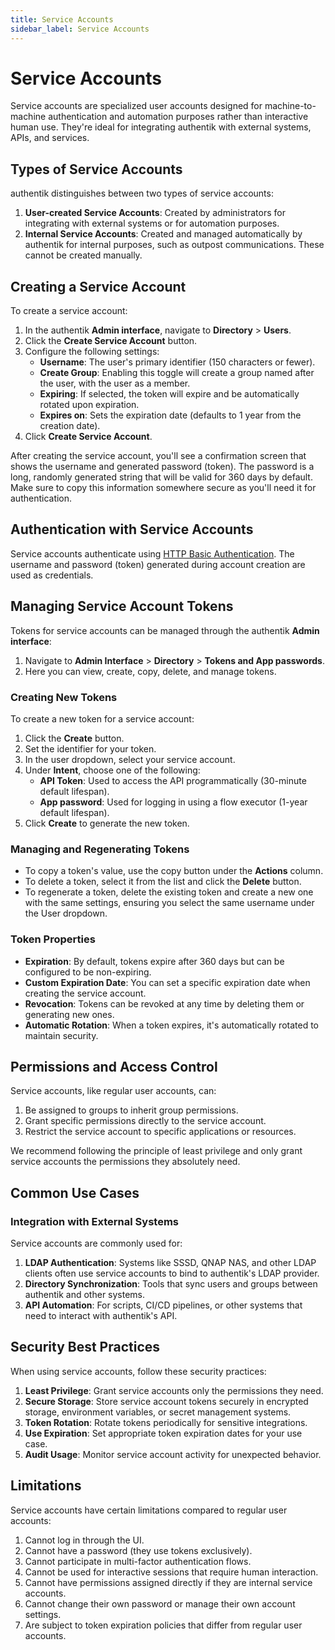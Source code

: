 ```yaml
---
title: Service Accounts
sidebar_label: Service Accounts
---
```


# Service Accounts

Service accounts are specialized user accounts designed for machine-to-machine authentication and automation purposes rather than interactive human use. They're ideal for integrating authentik with external systems, APIs, and services.

## Types of Service Accounts

authentik distinguishes between two types of service accounts:

1. **User-created Service Accounts**: Created by administrators for integrating with external systems or for automation purposes.
2. **Internal Service Accounts**: Created and managed automatically by authentik for internal purposes, such as outpost communications. These cannot be created manually.

## Creating a Service Account

To create a service account:

1. In the authentik **Admin interface**, navigate to **Directory** > **Users**.
2. Click the **Create Service Account** button.
3. Configure the following settings:
    - **Username**: The user's primary identifier (150 characters or fewer).
    - **Create Group**: Enabling this toggle will create a group named after the user, with the user as a member.
    - **Expiring**: If selected, the token will expire and be automatically rotated upon expiration.
    - **Expires on**: Sets the expiration date (defaults to 1 year from the creation date).
4. Click **Create Service Account**.

After creating the service account, you'll see a confirmation screen that shows the username and generated password (token). The password is a long, randomly generated string that will be valid for 360 days by default. Make sure to copy this information somewhere secure as you'll need it for authentication.

## Authentication with Service Accounts

Service accounts authenticate using [HTTP Basic Authentication](https://datatracker.ietf.org/doc/html/rfc7617). The username and password (token) generated during account creation are used as credentials.

## Managing Service Account Tokens

Tokens for service accounts can be managed through the authentik **Admin interface**:

1. Navigate to **Admin Interface** > **Directory** > **Tokens and App passwords**.
2. Here you can view, create, copy, delete, and manage tokens.

### Creating New Tokens

To create a new token for a service account:

1. Click the **Create** button.
2. Set the identifier for your token.
3. In the user dropdown, select your service account.
4. Under **Intent**, choose one of the following:
    - **API Token**: Used to access the API programmatically (30-minute default lifespan).
    - **App password**: Used for logging in using a flow executor (1-year default lifespan).
5. Click **Create** to generate the new token.

### Managing and Regenerating Tokens

- To copy a token's value, use the copy button under the **Actions** column.
- To delete a token, select it from the list and click the **Delete** button.
- To regenerate a token, delete the existing token and create a new one with the same settings, ensuring you select the same username under the User dropdown.

### Token Properties

- **Expiration**: By default, tokens expire after 360 days but can be configured to be non-expiring.
- **Custom Expiration Date**: You can set a specific expiration date when creating the service account.
- **Revocation**: Tokens can be revoked at any time by deleting them or generating new ones.
- **Automatic Rotation**: When a token expires, it's automatically rotated to maintain security.

## Permissions and Access Control

Service accounts, like regular user accounts, can:

1. Be assigned to groups to inherit group permissions.
2. Grant specific permissions directly to the service account.
3. Restrict the service account to specific applications or resources.

We recommend following the principle of least privilege and only grant service accounts the permissions they absolutely need.

## Common Use Cases

### Integration with External Systems

Service accounts are commonly used for:

1. **LDAP Authentication**: Systems like SSSD, QNAP NAS, and other LDAP clients often use service accounts to bind to authentik's LDAP provider.
2. **Directory Synchronization**: Tools that sync users and groups between authentik and other systems.
3. **API Automation**: For scripts, CI/CD pipelines, or other systems that need to interact with authentik's API.

## Security Best Practices

When using service accounts, follow these security practices:

1. **Least Privilege**: Grant service accounts only the permissions they need.
2. **Secure Storage**: Store service account tokens securely in encrypted storage, environment variables, or secret management systems.
3. **Token Rotation**: Rotate tokens periodically for sensitive integrations.
4. **Use Expiration**: Set appropriate token expiration dates for your use case.
5. **Audit Usage**: Monitor service account activity for unexpected behavior.

## Limitations

Service accounts have certain limitations compared to regular user accounts:

1. Cannot log in through the UI.
2. Cannot have a password (they use tokens exclusively).
3. Cannot participate in multi-factor authentication flows.
4. Cannot be used for interactive sessions that require human interaction.
5. Cannot have permissions assigned directly if they are internal service accounts.
6. Cannot change their own password or manage their own account settings.
7. Are subject to token expiration policies that differ from regular user accounts.
